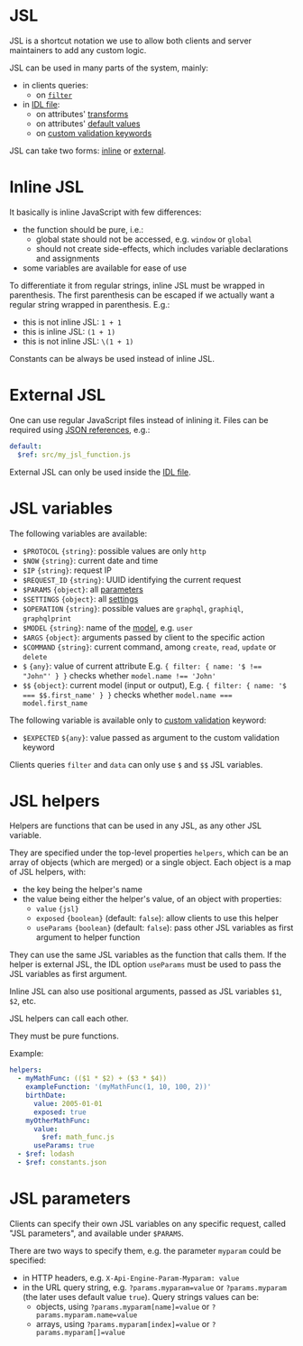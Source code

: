 # JSL

JSL is a shortcut notation we use to allow both clients and server maintainers
to add any custom logic.

JSL can be used in many parts of the system, mainly:
  - in clients queries:
    - on [`filter`](graphql.md#filtering)
  - in [IDL file](idl.md):
    - on attributes' [transforms](transformation.md#transformations)
    - on attributes' [default values](transformation.md#default-values)
    - on [custom validation keywords](validation.md#custom-validation)

JSL can take two forms: [inline](#inline-jsl) or [external](#external-jsl).

# Inline JSL

It basically is inline JavaScript with few differences:
  - the function should be pure, i.e.:
    - global state should not be accessed, e.g. `window` or `global`
    - should not create side-effects, which includes variable declarations and
      assignments
  - some variables are available for ease of use

To differentiate it from regular strings, inline JSL must be wrapped in
parenthesis.
The first parenthesis can be escaped if we actually want a regular string
wrapped in parenthesis. E.g.:
  - this is not inline JSL: `1 + 1`
  - this is inline JSL: `(1 + 1)`
  - this is not inline JSL: `\(1 + 1)`

Constants can be always be used instead of inline JSL.

# External JSL

One can use regular JavaScript files instead of inlining it. Files can be
required using
[JSON references](https://tools.ietf.org/html/draft-pbryan-zyp-json-ref-03),
e.g.:

```yml
default:
  $ref: src/my_jsl_function.js
```

External JSL can only be used inside the [IDL file](idl.md).

# JSL variables

The following variables are available:
  - `$PROTOCOL` `{string}`: possible values are only `http`
  - `$NOW` `{string}`: current date and time
  - `$IP` `{string}`: request IP
  - `$REQUEST_ID` `{string}`: UUID identifying the current request
  - `$PARAMS` `{object}`: all [parameters](#jsl-parameters)
  - `$SETTINGS` `{object}`: all [settings](settings.md)
  - `$OPERATION` `{string}`: possible values are `graphql`, `graphiql`,
    `graphqlprint`
  - `$MODEL` `{string}`: name of the [model](models.md), e.g. `user`
  - `$ARGS` `{object}`: arguments passed by client to the specific action
  - `$COMMAND` `{string}`: current command, among `create`, `read`, `update` or
    `delete`
  - `$` `{any}`: value of current attribute
    E.g. `{ filter: { name: '$ !== "John"' } }`
    checks whether `model.name !== 'John'`
  - `$$` `{object}`: current model (input or output),
    E.g. `{ filter: { name: '$ === $$.first_name' } }`
    checks whether `model.name === model.first_name`

The following variable is available only to
[custom validation](validation.md#custom-validation) keyword:
  - `$EXPECTED` `${any}`: value passed as argument to the custom validation
    keyword

Clients queries `filter` and `data` can only use `$` and `$$` JSL variables.

# JSL helpers

Helpers are functions that can be used in any JSL, as any other JSL variable.

They are specified under the top-level properties
`helpers`, which can be an array of objects (which are merged) or a single
object. Each object is a map of JSL helpers, with:
  - the key being the helper's name
  - the value being either the helper's value, of an object with properties:
    - `value` `{jsl}`
    - `exposed` `{boolean}` (default: `false`): allow clients to use this
      helper
    - `useParams` `{boolean}` (default: `false`): pass other JSL variables
      as first argument to helper function

They can use the same JSL variables as the function that calls them.
If the helper is external JSL, the IDL option `useParams` must be used to
pass the JSL variables as first argument.

Inline JSL can also use positional arguments, passed as JSL variables
`$1`, `$2`, etc.

JSL helpers can call each other.

They must be pure functions.

Example:

```yml
helpers:
  - myMathFunc: (($1 * $2) + ($3 * $4))
    exampleFunction: '(myMathFunc(1, 10, 100, 2))'
    birthDate:
      value: 2005-01-01
      exposed: true
    myOtherMathFunc:
      value:
        $ref: math_func.js
      useParams: true
  - $ref: lodash
  - $ref: constants.json
```

# JSL parameters

Clients can specify their own JSL variables on any specific request,
called "JSL parameters", and available under `$PARAMS`.

There are two ways to specify them, e.g. the parameter `myparam` could
be specified:
  - in HTTP headers, e.g. `X-Api-Engine-Param-Myparam: value`
  - in the URL query string, e.g. `?params.myparam=value` or
    `?params.myparam` (the later uses default value `true`).
    Query strings values can be:
      - objects, using `?params.myparam[name]=value` or
        `?params.myparam.name=value`
      - arrays, using `?params.myparam[index]=value` or
        `?params.myparam[]=value`
